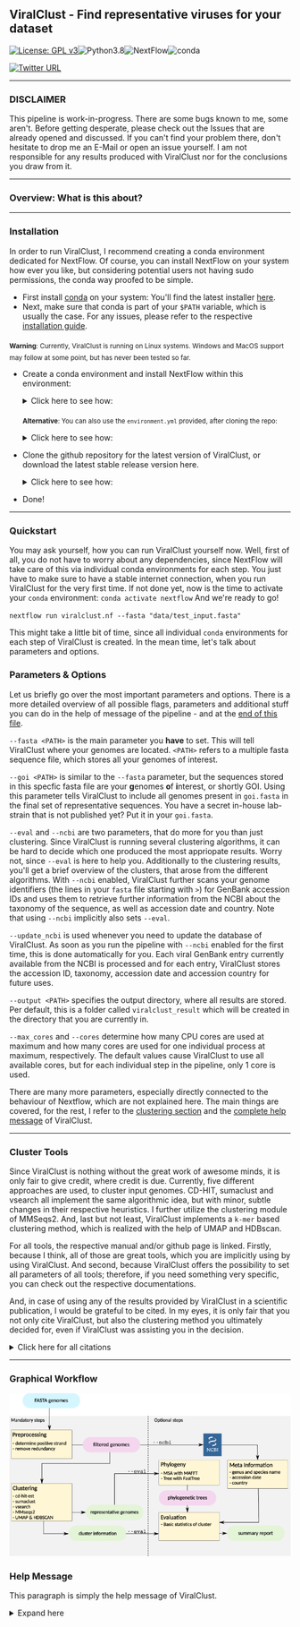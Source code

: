 
## ViralClust - Find representative viruses for your dataset
[![License: GPL v3](https://img.shields.io/badge/License-GPL%20v3-teal.svg)](https://www.gnu.org/licenses/gpl-3.0)![Python3.8](https://img.shields.io/badge/Language-Python_3.8-darkred.svg)![NextFlow](https://img.shields.io/badge/Nextflow-20.07.01-blue.svg)![conda](https://img.shields.io/badge/Uses-conda-green.svg)

[![Twitter URL](https://img.shields.io/twitter/url/https/twitter.com/klamkiewicz?label=%40klamkiewicz&style=social)](https://twitter.com/klamkiewicz)

***

### DISCLAIMER
This pipeline is work-in-progress.
There are some bugs known to me, some aren't. Before getting desperate, please check out the Issues that are already opened and discussed. If you can't find your problem there, don't hesitate to drop me an E-Mail or open an issue yourself.
I am not responsible for any results produced with ViralClust nor for the conclusions you draw from it.

***

### Overview: What is this about?


***

### Installation
In order to run ViralClust, I recommend creating a conda environment dedicated for NextFlow.
Of course, you can install NextFlow on your system how ever you like, but considering potential users not having sudo permissions, the conda way proofed to be simple.

* First install [conda](https://docs.conda.io/en/latest/) on your system: You'll find the latest installer [here](https://docs.conda.io/en/latest/miniconda.html).
* Next, make sure that conda is part of your `$PATH` variable, which is usually the case. For any issues, please refer to the respective [installation guide](https://conda.io/projects/conda/en/latest/user-guide/install/index.html).

<sub>**Warning**: Currently, ViralClust is running on Linux systems. Windows and MacOS support may follow at some point, but has never been tested so far.</sub>
* Create a conda environment and install NextFlow within this environment:

  <details><summary>Click here to see how:</summary>

  ```bash
  conda create -n nextflow -c bioconda nextflow
  conda activate nextflow
  ```
  </details>

  <sub>**Alternative**: You can also use the `environment.yml` provided, after cloning the repo:</sub>

  <details><summary>Click here to see how:</summary>

  ```bash
  conda env create -f environment.yml
  ```
   </details>

* Clone the github repository for the latest version of ViralClust, or download the latest stable release version here.

  <details><summary>Click here to see how:</summary>

  ```bash
  `git clone https://github.com/klamkiew/viralClust.git && cd viralClust`
  ```
   </details>

* Done!

***

### Quickstart

You may ask yourself, how you can run ViralClust yourself now.
Well, first of all, you do not have to worry about any dependencies, since NextFlow will take care of this via individual conda environments for each step. You just have to make sure to have a stable internet connection, when you run ViralClust for the very first time.
If not done yet, now is the time to activate your `conda` environment:
`conda activate nextflow`
And we're ready to go!

`nextflow run viralclust.nf --fasta "data/test_input.fasta"`


This might take a little bit of time, since all individual `conda` environments for each step of ViralClust is created.
In the mean time, let's talk about parameters and options.

### Parameters & Options

Let us briefly go over the most important parameters and options. There is a more detailed overview of all possible flags, parameters and additional stuff you can
do in the help of message of the pipeline - and at the [end of this file](#help-message).

`--fasta <PATH>` is the main parameter you **have** to set. This will tell ViralClust where your genomes are located. `<PATH>` refers to a multiple fasta sequence file, which stores all your genomes of interest.

`--goi <PATH>` is similar to the `--fasta` parameter, but the sequences stored in this specfic fasta file are your **g**enomes **o**f **i**nterest, or shortly GOI. Using this parameter tells ViralClust to include all genomes present in `goi.fasta` in the final set of representative sequences. You have a secret in-house lab-strain that is not published yet? Put it in your `goi.fasta`.

`--eval` and `--ncbi` are two parameters, that do more for you than just clustering. Since ViralClust is running several clustering algorithms, it can be hard to decide which one produced the most appriopate results. Worry not, since `--eval` is here to help you. Additionally to the clustering results, you'll get a brief overview of the clusters, that arose from the different algorithms. With `--ncbi` enabled, ViralClust further scans your genome identifiers (the lines in your `fasta` file starting with `>`) for GenBank accession IDs and uses them to retrieve further information from the NCBI about the taxonomy of the sequence, as well as accession date and country. Note that using `--ncbi` implicitly also sets `--eval`.

`--update_ncbi` is used whenever you need to update the database of ViralClust. As soon as you run the pipeline with `--ncbi` enabled for the first time, this is done automatically for you. Each viral GenBank entry currently available from the NCBI is processed and for each entry, ViralClust stores the accession ID, taxonomy, accession date and accession country for future uses.

`--output <PATH>` specifies the output directory, where all results are stored. Per default, this is a folder called `viralclust_result` which will be created in the directory that you are currently in.

`--max_cores` and `--cores` determine how many CPU cores are used at maximum and how many cores are used for one individual process at maximum, respectively. The default values cause ViralClust to use all available cores, but for each individual step in the pipeline, only 1 core is used.

There are many more parameters, especially directly connected to the behaviour of Nextflow, which are not explained here. The main things are covered, for the rest, I refer to the [clustering section](#cluster-tools) and the [complete help message](#help-message) of ViralClust.


***

### Cluster Tools

Since ViralClust is nothing without the great work of awesome minds, it is only fair to give credit, where credit is due. Currently, five different approaches are used, to cluster input genomes. CD-HIT, sumaclust and vsearch all implement the same algorithmic idea, but with minor, subtle changes in their respective heuristics. I further utilize the clustering module of MMSeqs2. And, last but not least, ViralClust implements a `k-mer` based clustering method, which is realized with the help of UMAP and HDBscan.

For all tools, the respective manual and/or github page is linked. Firstly, because I think, all of those are great tools, which you are implicitly using by using ViralClust. And second, because ViralClust offers the possibility to set all parameters of all tools; therefore, if you need something very specific, you can check out the respective documentations.

And, in case of using any of the results provided by ViralClust in a scientific publication, I would be grateful to be cited. In my eyes, it is only fair that you not only cite ViralClust, but also the clustering method you ultimately decided for, even if ViralClust was assisting you in the decision.

<details><summary>Click here for all citations</summary>

  * CD-HIT:

  * sumaclust:

  * vsearch:

  * MMSeqs2:

  * UMAP & HDBscan:
</details>

***

### Graphical Workflow

![Workflow graph](/pic/workflow.png)

### Help Message

This paragraph is simply the help message of ViralClust.

<details><summary>Expand here</summary>

```
____________________________________________________________________________________________

Welcome to ViralClust - your pipeline to cluster viral genome sequences once and for all!
____________________________________________________________________________________________

Usage example:
nextflow run viralclust.nf --update_ncbi

or

nextflow run viralclust.nf --fasta "genomes.fasta"

or both

nextflow run viralclust.nf --update_ncbi --fasta "genomes.fasta"

____________________________________________________________________________________________

Mandatory Input:
--fasta PATH                      Path to a multiple fasta sequence file, storing all genomes that shall be clustered.
                                  Usually, this parameter has to be set, unless the parameter --ncbi_update has been set.

Optional Input:
--goi PATH                        Path to a (multiple) fasta sequence file with genomes that have to end
                                  up in the final set of representative genomes, e.g. strains of your lab that are
                                  of special interest. This parameter is optional.
____________________________________________________________________________________________

Options:
--eval                            After clustering, calculate basic statistics of clustering results. For each
                                  tool, the minimum, maximum, average and median cluster sizes are calculated,
                                  as well as the average distance of two representative genomes.

--ncbi                            Additionally to the evaluation performed by --eval, NCBI metainformation
                                  is included for all genomes of the input set. Therefore, the identifier of fasta records are
                                  scanned for GenBank accession IDs, which are then used to retrieve information about the taxonomy,
                                  accession date and accession country of a sequence. Implicitly calls --eval.
                                  Attention: If no database is available at data, setting this flag
                                  implicitly sets --ncbi_update.

--ncbi_update                     Downloads all current GenBank entries from the NCBI FTP server and processes the data to
                                  the databank stored at data.

Cluster options:
--cdhit_params                    Additional parameters for CD-HIT-EST cluster analysis. [default -c 0.9]
                                  For more information and options, we refer to the CD-HIT manual.

--hdbscan_params                  Additional parameters for HDBscan cluster analysis. [default ]
                                  For more information and options, please use
                                  nextflow run viralclust.nf --hdbscan_help or python3 bin/hdbscan_virus.py -h.

--sumaclust_params                Additional parameters for sumaclust cluster analysis. [default ]
                                  For more information and options, we refer to the sumaclust manual.

--vclust_params                   Additional parameters for vsearch cluster analysis. [default --id 0.9]
                                  For more information and options, we refer to the vsearch manual.

--mmseqs_params                   Additional parameters for MMSeqs2 cluster analysis. [default ]
                                  For more information and options, we refer to the MMSeqs2 manual.

Computing options:
--cores INT                       max cores per process for local use [default 1]
--max_cores INT                   max cores used on the machine for local use [default ALL]
--memory INT                      max memory in GB for local use [default 16.GB]
--output PATH                     name of the result folder [default viralclust_results]
--permanentCacheDir PATH          location for auto-download data like databases [default data]
--condaCacheDir PATH              location for storing the conda environments [default conda]
--workdir PATH                    working directory for all intermediate results [default /tmp/nextflow-work-$USER]

Nextflow options:
-with-report rep.html             cpu / ram usage (may cause errors)
-with-dag chart.html              generates a flowchart for the process tree
-with-timeline time.html          timeline (may cause errors)
____________________________________________________________________________________________

```
</details>